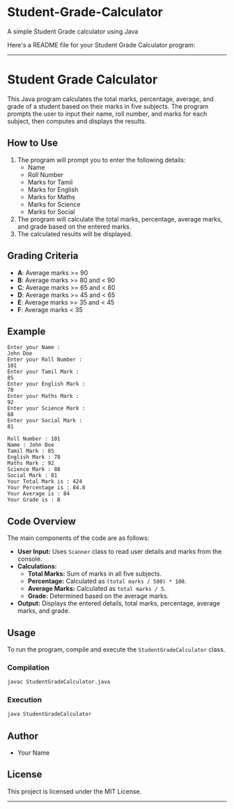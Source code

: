 # Student-Grade-Calculator
A simple Student Grade calculator using Java

Here's a README file for your Student Grade Calculator program:

---

# Student Grade Calculator

This Java program calculates the total marks, percentage, average, and grade of a student based on their marks in five subjects. The program prompts the user to input their name, roll number, and marks for each subject, then computes and displays the results.

## How to Use

1. The program will prompt you to enter the following details:
    - Name
    - Roll Number
    - Marks for Tamil
    - Marks for English
    - Marks for Maths
    - Marks for Science
    - Marks for Social
2. The program will calculate the total marks, percentage, average marks, and grade based on the entered marks.
3. The calculated results will be displayed.

## Grading Criteria

- **A**: Average marks >= 90
- **B**: Average marks >= 80 and < 90
- **C**: Average marks >= 65 and < 80
- **D**: Average marks >= 45 and < 65
- **E**: Average marks >= 35 and < 45
- **F**: Average marks < 35

## Example

```
Enter your Name :
John Doe
Enter your Roll Number :
101
Enter your Tamil Mark :
85
Enter your English Mark :
78
Enter your Maths Mark :
92
Enter your Science Mark :
88
Enter your Social Mark :
81

Roll Number : 101
Name : John Doe
Tamil Mark : 85
English Mark : 78
Maths Mark : 92
Science Mark : 88
Social Mark : 81
Your Total Mark is : 424
Your Percentage is : 84.8
Your Average is : 84
Your Grade is : B
```

## Code Overview

The main components of the code are as follows:

- **User Input:** Uses `Scanner` class to read user details and marks from the console.
- **Calculations:**
  - **Total Marks:** Sum of marks in all five subjects.
  - **Percentage:** Calculated as `(total marks / 500) * 100`.
  - **Average Marks:** Calculated as `total marks / 5`.
  - **Grade:** Determined based on the average marks.
- **Output:** Displays the entered details, total marks, percentage, average marks, and grade.

## Usage

To run the program, compile and execute the `StudentGradeCalculator` class.

### Compilation

```bash
javac StudentGradeCalculator.java
```

### Execution

```bash
java StudentGradeCalculator
```

## Author

- Your Name

## License

This project is licensed under the MIT License.

---
